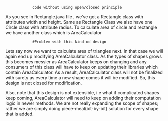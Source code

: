                 code without using open/closed principle

As you see in Rectangle.java file , we’ve got a Rectangle class with attributes width and height.
Same as Rectangle Class we also have one Circle class with attribute radius.
To calculate area of circle and rectangle we have another class which is AreaCalculator

                #Problem with this kind od design

Lets say now we want to calculate area of triangles next. In that case we will again end up modifying AreaCalculator class.
As the types of shapes grows this becomes messier as AreaCalculator keeps on changing and any consumers of this class will
have to keep on updating their libraries which contain AreaCalculator.
As a result, AreaCalculator class will not be finalized with surety as every time a new shape comes it will be modified.
So, this design is not closed for modification.

Also, note that this design is not extensible, i.e what if complicated shapes keep coming,
AreaCalculator will need to keep on adding their computation logic in newer methods.
We are not really expanding the scope of shapes;
rather we are simply doing piece-meal(bit-by-bit) solution for every shape that is added.

